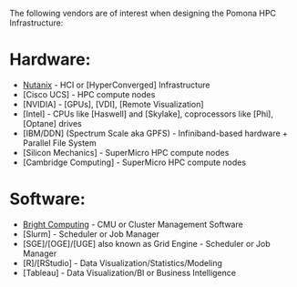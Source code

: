 The following vendors are of interest when designing the Pomona HPC Infrastructure:

# Hardware:

* [Nutanix](https://github.com/also-systems/pomona/tree/master/design/vendors/Nutanix) - HCI or [HyperConverged] Infrastructure
* [Cisco UCS] - HPC compute nodes
* [NVIDIA] - [GPUs], [VDI], [Remote Visualization]
* [Intel] - CPUs like [Haswell] and [Skylake], coprocessors like [Phi], [Optane] drives
* [IBM/DDN] (Spectrum Scale aka GPFS) - Infiniband-based hardware + Parallel File System
* [Silicon Mechanics] - SuperMicro HPC compute nodes
* [Cambridge Computing] - SuperMicro HPC compute nodes

# Software:

* [Bright Computing](https://github.com/also-systems/pomona/tree/master/design/vendors/Bright%20Computing) - CMU or Cluster Management Software
* [Slurm] - Scheduler or Job Manager
* [SGE]/[OGE]/[UGE] also known as Grid Engine - Scheduler or Job Manager
* [R]/[RStudio] - Data Visualization/Statistics/Modeling
* [Tableau] - Data Visualization/BI or Business Intelligence
